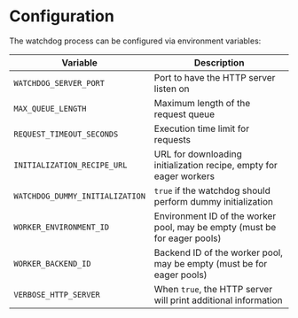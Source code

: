 # Configuration

The watchdog process can be configured via environment variables:

| Variable                         | Description |
|----------------------------------|-------------|
| `WATCHDOG_SERVER_PORT`           | Port to have the HTTP server listen on |
| `MAX_QUEUE_LENGTH`               | Maximum length of the request queue |
| `REQUEST_TIMEOUT_SECONDS`        | Execution time limit for requests |
| `INITIALIZATION_RECIPE_URL`      | URL for downloading initialization recipe, empty for eager workers |
| `WATCHDOG_DUMMY_INITIALIZATION`  | `true` if the watchdog should perform dummy initialization |
| `WORKER_ENVIRONMENT_ID`          | Environment ID of the worker pool, may be empty (must be for eager pools) |
| `WORKER_BACKEND_ID`              | Backend ID of the worker pool, may be empty (must be for eager pools) |
| `VERBOSE_HTTP_SERVER`            | When `true`, the HTTP server will print additional information |
